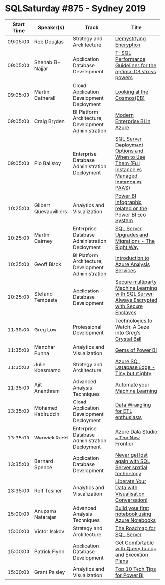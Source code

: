 # SQLSaturday #875 - Sydney 2019
Start Time|Speaker(s)|Track|Title
---|---|---|---
09:05:00|Rob Douglas|Strategy and Architecture|[Demystifying Encryption](90222.md)
09:05:00|Shehab El-Najjar|Application  Database Development|[T-SQL Performance Guidelines for the optimal DB stress powers](91474.md)
09:05:00|Martin Catherall|Cloud Application Development  Deployment|[Looking at the Cosmos(DB)](92402.md)
09:05:00|Craig Bryden|BI Platform Architecture, Development  Administration|[Modern Enterprise BI in Azure](92560.md)
09:05:00|Pio Balistoy|Enterprise Database Administration  Deployment|[SQL Server Deployment Options and When to Use Them (Full Instance vs Managed Instance vs PAAS)](92874.md)
10:25:00|Gilbert Quevauvilliers|Analytics and Visualization|[Power BI Infographic related on the Power BI Eco System](90868.md)
10:25:00|Martin Cairney|Enterprise Database Administration  Deployment|[SQL Server Upgrades and Migrations - The Right Way](93242.md)
10:25:00|Geoff Black|BI Platform Architecture, Development  Administration|[Introduction to Azure Analysis Services](93760.md)
10:25:00|Stefano Tempesta|Application  Database Development|[Secure multiparty Machine Learning with SQL Server Always Encrypted with Secure Enclaves](94879.md)
11:35:00|Greg Low|Professional Development|[Technologies to Watch: A Gaze into Greg's Crystal Ball](90683.md)
11:35:00|Manohar Punna|Analytics and Visualization|[Gems of Power BI](93346.md)
11:35:00|Julie Koesmarno|Strategy and Architecture|[Azure SQL Database Edge - Tiny but mighty](94383.md)
11:35:00|Ajit Ananthram|Advanced Analysis Techniques|[Automate your Machine Learning](95834.md)
13:35:00|Mohamed Kabiruddin|Cloud Application Development  Deployment|[Data Wrangling for ETL enthusiasts](91796.md)
13:35:00|Warwick Rudd|Enterprise Database Administration  Deployment|[Azure Data Studio – The New Frontier](92724.md)
13:35:00|Bernard Spence|Application  Database Development|[Never get lost again with SQL Server spatial technology](93151.md)
13:35:00|Rolf Tesmer|Analytics and Visualization|[Liberate Your Data with Visualisation  Conversation!](93866.md)
15:00:00|Anupama Natarajan|Advanced Analysis Techniques|[Build your first notebook using Azure Notebooks](92001.md)
15:00:00|Victor Isakov|Strategy and Architecture|[The Roadmap for SQL Server](92435.md)
15:00:00|Patrick Flynn|Application  Database Development|[Get Comfortable with Query tuning and Execution Plans](94658.md)
15:00:00|Grant Paisley|Analytics and Visualization|[Top 10 Tech Tips for Power BI](94909.md)
